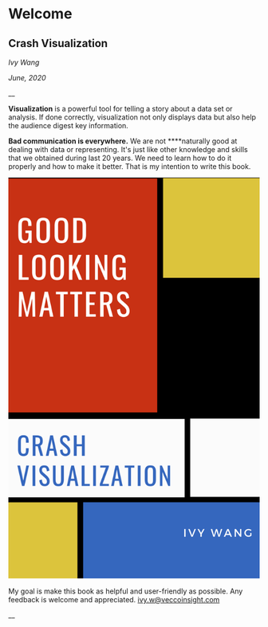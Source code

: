 # Welcome

## Crash Visualization

_Ivy  Wang_

_June, 2020_

\_\_

**Visualization** is a powerful tool for telling a story about a data set or analysis. If done correctly, visualization not only displays data but also help the audience digest key information.

**Bad communication is everywhere.** We are not ****naturally good at dealing with data or representing. It's just like other knowledge and skills that we obtained during last 20 years. We need to learn how to do  it properly and how to make it better. That  is my intention to  write this book.

![Book Cover](.gitbook/assets/crash-visualization.png)

My goal is make this book as helpful and user-friendly as possible. Any feedback is  welcome and appreciated. [ivy.w@veccoinsight.com](mailto:ivy.w@veccoinsight.com)



\_\_

